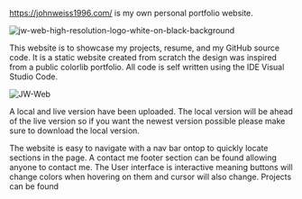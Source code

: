 https://johnweiss1996.com/ is my own personal portfolio website.

![jw-web-high-resolution-logo-white-on-black-background](https://user-images.githubusercontent.com/81500373/226770457-03637237-1358-4d26-9b4e-bb6845c96628.png)

This website is to showcase my projects, resume, and my GitHub source code.
It is a static website created from scratch the design was inspired from a public colorlib portfolio.
All code is self written using the IDE Visual Studio Code.

![JW-Web](https://user-images.githubusercontent.com/81500373/226770692-86d95845-250e-4852-925c-efce33efa061.png)


A local and live version have been uploaded. 
The local version will be ahead of the live version so if you want the newest version possible please make sure to download the local version.

The website is easy to navigate with a nav bar ontop to quickly locate sections in the page.
A contact me footer section can be found allowing anyone to contact me.
The User interface is interactive meaning buttons will change colors when hovering on them and cursor will also change.
Projects can be found 
